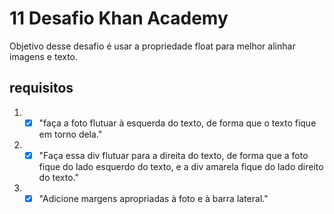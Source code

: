 # 11 Desafio Khan Academy 
Objetivo desse desafio é usar a propriedade float para melhor alinhar imagens e texto.
## requisitos
1. - [x] "faça a foto flutuar à esquerda do texto, de forma que o texto fique em torno dela."
2. - [x] "Faça essa div flutuar para a direita do texto, de forma que a foto fique do lado esquerdo do texto, e a div amarela fique do lado direito do texto."
3. - [x] "Adicione margens apropriadas à foto e à barra lateral."